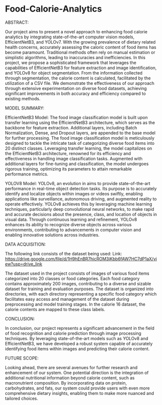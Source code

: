 # Food-Calorie-Analytics

ABSTRACT:

Our project aims to present a novel approach to enhancing food calorie analytics by integrating state-of-the-art computer vision models, 
EfficientNetB3, and YOLOv7. With the growing prevalence of dietary related health concerns, accurately assessing the caloric content of food items has become paramount. Traditional methods often rely on manual estimation or simplistic algorithms, leading to inaccuracies and inefficiencies. In this project, we propose a sophisticated framework that leverages the capabilities of EfficientNetB3 for feature extraction and image identification, and YOLOv8 for object segmentation. From the information collected through segmentation, the calorie content is calculated, facilitated by the utilization of a CSV file. We demonstrate the effectiveness of our approach through extensive experimentation on diverse food datasets, achieving significant improvements in both accuracy and efficiency compared to existing methods.

MODEL SUMMARY:

EfficientNetB3 Model:
The food image classification model is built upon transfer learning using the EfficientNetB3 architecture, which serves as the backbone for feature extraction. Additional layers, including Batch Normalization, Dense, and Dropout layers, are appended to the base model for further processing. The food image classification model is meticulously designed to tackle the intricate task of categorizing diverse food items into 20 distinct classes. 
Leveraging transfer learning, the model capitalizes on the EfficientNetB3 architecture, renowned for its efficiency and effectiveness in handling image classification tasks. Augmented with additional layers for fine-tuning and classification, the model undergoes rigorous training, optimizing its parameters to attain remarkable performance metrics.

YOLOV8 Model:
YOLOv8, an evolution in aims to provide state-of-the-art performance in real-time object detection tasks. Its purpose is to accurately identify and localize objects within images or videos swiftly, enabling applications like surveillance, autonomous driving, and augmented reality to operate effectively. YOLOv8 achieves this by leveraging machine learning techniques, particularly deep convolutional neural networks, to make rapid and accurate decisions about the presence, class, and location of objects in visual data. Through continuous learning and refinement, YOLOv8 enhances its ability to recognize diverse objects across various environments, contributing to advancements in computer vision and enabling innovative solutions across industries.

DATA ACQUISITION:

The following link consists of the dataset being used:
Link: https://drive.google.com/file/d/1H9hEnBR7hicROM3iKbb6fAW7HC7dP1aX/view?usp=drive_link

The dataset used in the project consists of images of various food items categorized into 20 classes or food categories. Each food category contains approximately 200 images, contributing to a diverse and sizable dataset for training and evaluation purposes. The dataset is organized into directories, with each directory representing a specific food category which facilitates easy access and management of the dataset during preprocessing and model training stages. In the calorie 16
dataset, the calorie contents are mapped to these class labels.

CONCLUSION:

In conclusion, our project represents a significant advancement in the field of food recognition and calorie prediction through image processing techniques. By leveraging state-of-the-art models such as YOLOv8 and EfficientNetB3, we have developed a robust system capable of accurately identifying food items within images and predicting their calorie content. 

FUTURE SCOPE:

Looking ahead, there are several avenues for further research and enhancement of our system. One potential direction is the integration of additional nutritional information beyond calorie content, such as macronutrient composition. By incorporating data on protein, carbohydrates, and fats, our system could provide users with even more comprehensive dietary insights, enabling them to make more nuanced and tailored choices.

